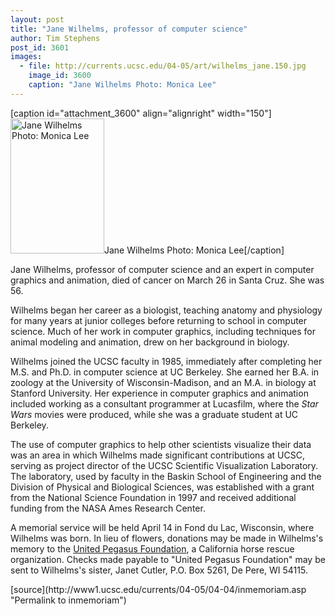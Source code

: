 ```yaml
---
layout: post
title: "Jane Wilhelms, professor of computer science"
author: Tim Stephens
post_id: 3601
images:
  - file: http://currents.ucsc.edu/04-05/art/wilhelms_jane.150.jpg
    image_id: 3600
    caption: "Jane Wilhelms Photo: Monica Lee"
---
```


[caption id="attachment_3600" align="alignright" width="150"]<a href="http://localhost/mysite/wp-content/uploads/2005/04/wilhelms_jane.150.jpg"><img class="size-full wp-image-3600" src="http://localhost/mysite/wp-content/uploads/2005/04/wilhelms_jane.150.jpg" alt="Jane Wilhelms Photo: Monica Lee" width="150" height="216" /></a>Jane Wilhelms Photo: Monica Lee[/caption]
<a name="content" id="content"></a>
<p>
  Jane Wilhelms, professor of computer science and an expert in computer graphics and animation, died of cancer on March 26 in Santa Cruz. She was 56.
</p>
<p>
  Wilhelms began her career as a biologist, teaching anatomy and physiology for many years at junior colleges before returning to school in computer science. Much of her work in computer graphics, including techniques for animal modeling and animation, drew on her background in biology.
</p>
<p>
  Wilhelms joined the UCSC faculty in 1985, immediately after completing her M.S. and Ph.D. in computer science at UC Berkeley. She earned her B.A. in zoology at the University of Wisconsin-Madison, and an M.A. in biology at Stanford University. Her experience in computer graphics and animation included working as a consultant programmer at Lucasfilm, where the <i>Star Wars</i> movies were produced, while she was a graduate student at UC Berkeley.
</p>
<p>
  The use of computer graphics to help other scientists visualize their data was an area in which Wilhelms made significant contributions at UCSC, serving as project director of the UCSC Scientific Visualization Laboratory. The laboratory, used by faculty in the Baskin School of Engineering and the Division of Physical and Biological Sciences, was established with a grant from the National Science Foundation in 1997 and received additional funding from the NASA Ames Research Center.
</p>
<p>
  A memorial service will be held April 14 in Fond du Lac, Wisconsin, where Wilhelms was born. In lieu of flowers, donations may be made in Wilhelms's memory to the <a href="http://www.unitedpegasus.com">United Pegasus Foundation</a>, a California horse rescue organization. Checks made payable to "United Pegasus Foundation" may be sent to Wilhelms's sister, Janet Cutler, P.O. Box 5261, De Pere, WI 54115.
</p>
[source](http://www1.ucsc.edu/currents/04-05/04-04/inmemoriam.asp "Permalink to inmemoriam")
